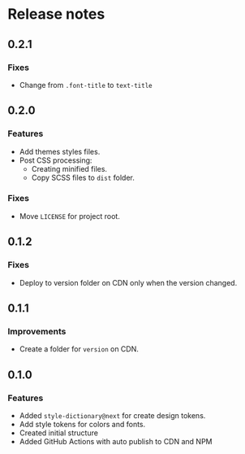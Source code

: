 # Release notes

## 0.2.1

### Fixes

- Change from `.font-title` to `text-title`

## 0.2.0

### Features

- Add themes styles files.
- Post CSS processing:
  - Creating minified files.
  - Copy SCSS files to `dist` folder.

### Fixes

- Move `LICENSE` for project root.

## 0.1.2

### Fixes

- Deploy to version folder on CDN only when the version changed.
  
## 0.1.1

### Improvements

- Create a folder for `version` on CDN.

## 0.1.0

### Features

- Added `style-dictionary@next` for create design tokens.
- Add style tokens for colors and fonts.
- Created initial structure
- Added GitHub Actions with auto publish to CDN and NPM